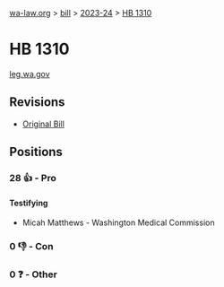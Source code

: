 [wa-law.org](/) > [bill](/bill/) > [2023-24](/bill/2023-24/) > [HB 1310](/bill/2023-24/hb/1310/)

# HB 1310
[leg.wa.gov](https://app.leg.wa.gov/billsummary?BillNumber=1310&Year=2023&Initiative=false)

## Revisions
* [Original Bill](1/)

## Positions
### 28 👍 - Pro
#### Testifying
* Micah Matthews - Washington Medical Commission

### 0 👎 - Con

### 0 ❓ - Other
